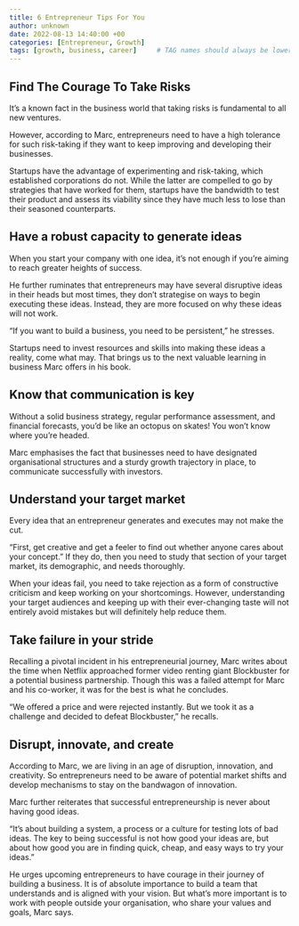 ```yaml
---
title: 6 Entrepreneur Tips For You 
author: unknown 
date: 2022-08-13 14:40:00 +00
categories: [Entrepreneur, Growth]
tags: [growth, business, career]     # TAG names should always be lowercase
---
```


## Find The Courage To Take Risks

It’s a known fact in the business world that taking risks is fundamental to all new ventures.

However, according to Marc, entrepreneurs need to have a high tolerance for such risk-taking if they want to keep improving and developing their businesses.

Startups have the advantage of experimenting and risk-taking, which established corporations do not. While the latter are compelled to go by strategies that have worked for them, startups have the bandwidth to test their product and assess its viability since they have much less to lose than their seasoned counterparts.

## Have a robust capacity to generate ideas

When you start your company with one idea, it’s not enough if you’re aiming to reach greater heights of success.

He further ruminates that entrepreneurs may have several disruptive ideas in their heads but most times, they don’t strategise on ways to begin executing these ideas. Instead, they are more focused on why these ideas will not work.

“If you want to build a business, you need to be persistent,” he stresses.

Startups need to invest resources and skills into making these ideas a reality, come what may. That brings us to the next valuable learning in business Marc offers in his book.

## Know that communication is key

Without a solid business strategy, regular performance assessment, and financial forecasts, you’d be like an octopus on skates! You won’t know where you’re headed.

Marc emphasises the fact that businesses need to have designated organisational structures and a sturdy growth trajectory in place, to communicate successfully with investors.

## Understand your target market

Every idea that an entrepreneur generates and executes may not make the cut.

“First, get creative and get a feeler to find out whether anyone cares about your concept.” If they do, then you need to study that section of your target market, its demographic, and needs thoroughly.

When your ideas fail, you need to take rejection as a form of constructive criticism and keep working on your shortcomings. However, understanding your target audiences and keeping up with their ever-changing taste will not entirely avoid mistakes but will definitely help reduce them.

## Take failure in your stride

Recalling a pivotal incident in his entrepreneurial journey, Marc writes about the time when Netflix approached former video renting giant Blockbuster for a potential business partnership. Though this was a failed attempt for Marc and his co-worker, it was for the best is what he concludes.

“We offered a price and were rejected instantly. But we took it as a challenge and decided to defeat Blockbuster,” he recalls. 

## Disrupt, innovate, and create

According to Marc, we are living in an age of disruption, innovation, and creativity. So entrepreneurs need to be aware of potential market shifts and develop mechanisms to stay on the bandwagon of innovation.

Marc further reiterates that successful entrepreneurship is never about having good ideas.

“It’s about building a system, a process or a culture for testing lots of bad ideas. The key to being successful is not how good your ideas are, but about how good you are in finding quick, cheap, and easy ways to try your ideas.”

He urges upcoming entrepreneurs to have courage in their journey of building a business. It is of absolute importance to build a team that understands and is aligned with your vision. But what’s more important is to work with people outside your organisation, who share your values and goals, Marc says.

